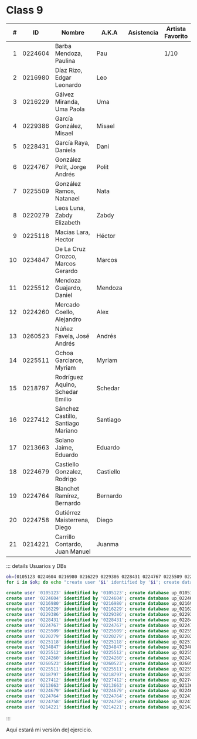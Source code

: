 Class 9
=======

|  # | ID      | Nombre                             | A.K.A     | Asistencia | Artista Favorito |
|---:|---------|------------------------------------|-----------|------------|------------------|
|  1 | 0224604 | Barba Mendoza, Paulina             | Pau       |            | 1/10             |
|  2 | 0216980 | Díaz Rizo, Edgar Leonardo          | Leo       |            |                  |
|  3 | 0216229 | Gálvez Miranda, Uma Paola          | Uma       |            |                  |
|  4 | 0229386 | García González, Misael            | Misael    |            |                  |
|  5 | 0228431 | García Raya, Daniela               | Dani      |            |                  |
|  6 | 0224767 | González Polit, Jorge Andrés       | Polit     |            |                  |
|  7 | 0225509 | González Ramos, Natanael           | Nata      |            |                  |
|  8 | 0220279 | Leos Luna, Zabdy Elizabeth         | Zabdy     |            |                  |
|  9 | 0225118 | Macias Lara, Hector                | Héctor    |            |                  |
| 10 | 0234847 | De La Cruz Orozco, Marcos Gerardo  | Marcos    |            |                  |
| 11 | 0225512 | Mendoza Guajardo, Daniel           | Mendoza   |            |                  |
| 12 | 0224260 | Mercado Coello, Alejandro          | Alex      |            |                  |
| 13 | 0260523 | Núñez Favela, José Andrés          | Andrés    |            |                  |
| 14 | 0225511 | Ochoa Garciarce, Myriam            | Myriam    |            |                  |
| 15 | 0218797 | Rodríguez Aquino, Schedar Emilio   | Schedar   |            |                  |
| 16 | 0227412 | Sánchez Castillo, Santiago Mariano | Santiago  |            |                  |
| 17 | 0213663 | Solano Jaime, Eduardo              | Eduardo   |            |                  |
| 18 | 0224679 | Castiello Gonzalez, Rodrigo        | Castiello |            |                  |
| 19 | 0224764 | Blanchet Ramírez, Bernardo         | Bernardo  |            |                  |
| 20 | 0224758 | Gutiérrez Maisterrena, Diego       | Diego     |            |                  |
| 21 | 0214221 | Carrillo Contardo, Juan Manuel     | Juanma    |            |                  |

::: details Usuarios y DBs
```bash
ok=(0105123 0224604 0216980 0216229 0229386 0228431 0224767 0225509 0220279 0225118 0234847 0225512 0224260 0260523 0225511 0218797 0227412 0213663 0224679 0224764 0224758 0214221)
for i in $ok; do echo "create user '$i' identified by '$i'; create database up_$i; grant all on up_$i.* to '$i'@'%';"; done
```

```sql
create user '0105123' identified by '0105123'; create database up_0105123; grant all on up_0105123.* to '0105123'@'%';
create user '0224604' identified by '0224604'; create database up_0224604; grant all on up_0224604.* to '0224604'@'%';
create user '0216980' identified by '0216980'; create database up_0216980; grant all on up_0216980.* to '0216980'@'%';
create user '0216229' identified by '0216229'; create database up_0216229; grant all on up_0216229.* to '0216229'@'%';
create user '0229386' identified by '0229386'; create database up_0229386; grant all on up_0229386.* to '0229386'@'%';
create user '0228431' identified by '0228431'; create database up_0228431; grant all on up_0228431.* to '0228431'@'%';
create user '0224767' identified by '0224767'; create database up_0224767; grant all on up_0224767.* to '0224767'@'%';
create user '0225509' identified by '0225509'; create database up_0225509; grant all on up_0225509.* to '0225509'@'%';
create user '0220279' identified by '0220279'; create database up_0220279; grant all on up_0220279.* to '0220279'@'%';
create user '0225118' identified by '0225118'; create database up_0225118; grant all on up_0225118.* to '0225118'@'%';
create user '0234847' identified by '0234847'; create database up_0234847; grant all on up_0234847.* to '0234847'@'%';
create user '0225512' identified by '0225512'; create database up_0225512; grant all on up_0225512.* to '0225512'@'%';
create user '0224260' identified by '0224260'; create database up_0224260; grant all on up_0224260.* to '0224260'@'%';
create user '0260523' identified by '0260523'; create database up_0260523; grant all on up_0260523.* to '0260523'@'%';
create user '0225511' identified by '0225511'; create database up_0225511; grant all on up_0225511.* to '0225511'@'%';
create user '0218797' identified by '0218797'; create database up_0218797; grant all on up_0218797.* to '0218797'@'%';
create user '0227412' identified by '0227412'; create database up_0227412; grant all on up_0227412.* to '0227412'@'%';
create user '0213663' identified by '0213663'; create database up_0213663; grant all on up_0213663.* to '0213663'@'%';
create user '0224679' identified by '0224679'; create database up_0224679; grant all on up_0224679.* to '0224679'@'%';
create user '0224764' identified by '0224764'; create database up_0224764; grant all on up_0224764.* to '0224764'@'%';
create user '0224758' identified by '0224758'; create database up_0224758; grant all on up_0224758.* to '0224758'@'%';
create user '0214221' identified by '0214221'; create database up_0214221; grant all on up_0214221.* to '0214221'@'%';
```
:::

Aquí estará mi versión de[l](school_database.md) ejercicio.
